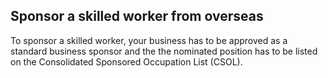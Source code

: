 ## Sponsor a skilled worker from overseas

To sponsor a skilled worker, your business has to be approved as a standard business sponsor and the the nominated position has to be listed on the Consolidated Sponsored Occupation List (CSOL).
